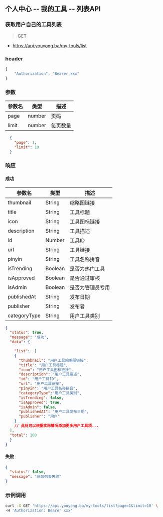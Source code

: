 ## 个人中心 -- 我的工具 -- 列表API
### 获取用户自己的工具列表

> GET

- https://api.youyong.ba/my-tools/list

### header

```javascript
{
    "Authorization": "Bearer xxx"
}
```

### 参数

| 参数名 | 类型   | 描述     |
| ------ | ------ | -------- |
| page   | number | 页码     |
| limit  | number | 每页数量 |


```json
  {
    "page": 1,
    "limit": 10
  }
```


### 响应

#### 成功


| 参数名       | 类型    | 描述                               |
| ----------- | ------- | ---------------------------------- |
| thumbnail   | String  | 缩略图链接                         |
| title       | String  | 工具标题                           |
| icon        | String  | 工具图标链接                       |
| description | String  | 工具描述                           |
| id          | Number  | 工具ID                             |
| url         | String  | 工具链接                           |
| pinyin      | String  | 工具名称拼音                       |
| isTrending  | Boolean | 是否为热门工具                     |
| isApproved  | Boolean | 是否通过审核                       |
| isAdmin     | Boolean | 是否为管理员专用                   |
| publishedAt | String  | 发布日期                           |
| publisher   | String  | 发布者                             |
| categoryType   | String  | 用户工具类别                             |



```json
{
  "status": true,
  "message": "成功",
  "data": {

    "list":  [
    {
      "thumbnail": "用户工具缩略图链接",
      "title": "用户工具标题",
      "icon": "用户工具图标链接",
      "description": "用户工具描述",
      "id": "用户工具ID",
      "url": "用户工具链接",
      "pinyin": "用户工具名称拼音",
      "categoryType":"用户工具类别",
      "isTrending": false,
      "isApproved": true,
      "isAdmin": false,
      "publishedAt": "用户工具发布日期",
      "publisher": "用户"
    }
    // 此处可以根据实际情况添加更多用户工具项...
  ],
  "total": 100
  }
}
```

#### 失败

```json
{
  "status": false,
  "message": "获取列表失败"
}
```

### 示例调用

```bash
curl -X GET 'https://api.youyong.ba/my-tools/list?page=1&limit=10' \
-H 'Authorization: Bearer xxx'
```